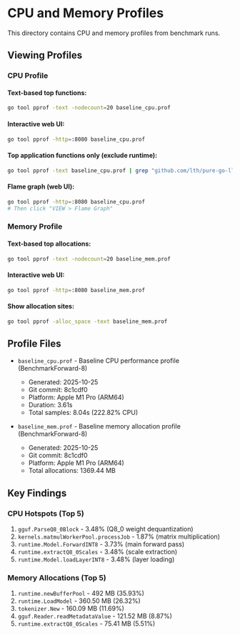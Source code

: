 # CPU and Memory Profiles

This directory contains CPU and memory profiles from benchmark runs.

## Viewing Profiles

### CPU Profile

#### Text-based top functions:
```bash
go tool pprof -text -nodecount=20 baseline_cpu.prof
```

#### Interactive web UI:
```bash
go tool pprof -http=:8080 baseline_cpu.prof
```

#### Top application functions only (exclude runtime):
```bash
go tool pprof -text baseline_cpu.prof | grep "github.com/lth/pure-go-llamas"
```

#### Flame graph (web UI):
```bash
go tool pprof -http=:8080 baseline_cpu.prof
# Then click "VIEW > Flame Graph"
```

### Memory Profile

#### Text-based top allocations:
```bash
go tool pprof -text -nodecount=20 baseline_mem.prof
```

#### Interactive web UI:
```bash
go tool pprof -http=:8080 baseline_mem.prof
```

#### Show allocation sites:
```bash
go tool pprof -alloc_space -text baseline_mem.prof
```

## Profile Files

- `baseline_cpu.prof` - Baseline CPU performance profile (BenchmarkForward-8)
  - Generated: 2025-10-25
  - Git commit: 8c1cdf0
  - Platform: Apple M1 Pro (ARM64)
  - Duration: 3.61s
  - Total samples: 8.04s (222.82% CPU)

- `baseline_mem.prof` - Baseline memory allocation profile (BenchmarkForward-8)
  - Generated: 2025-10-25
  - Git commit: 8c1cdf0
  - Platform: Apple M1 Pro (ARM64)
  - Total allocations: 1369.44 MB

## Key Findings

### CPU Hotspots (Top 5)
1. `gguf.ParseQ8_0Block` - 3.48% (Q8_0 weight dequantization)
2. `kernels.matmulWorkerPool.processJob` - 1.87% (matrix multiplication)
3. `runtime.Model.ForwardINT8` - 3.73% (main forward pass)
4. `runtime.extractQ8_0Scales` - 3.48% (scale extraction)
5. `runtime.Model.loadLayerINT8` - 3.48% (layer loading)

### Memory Allocations (Top 5)
1. `runtime.newBufferPool` - 492 MB (35.93%)
2. `runtime.LoadModel` - 360.50 MB (26.32%)
3. `tokenizer.New` - 160.09 MB (11.69%)
4. `gguf.Reader.readMetadataValue` - 121.52 MB (8.87%)
5. `runtime.extractQ8_0Scales` - 75.41 MB (5.51%)
